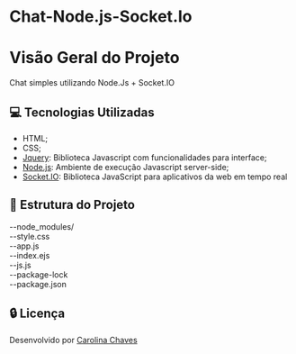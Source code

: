 # Chat-Node.js-Socket.Io

# Visão Geral do Projeto

Chat simples utilizando Node.Js + Socket.IO

## :computer: Tecnologias Utilizadas  

* HTML;
* CSS;
* [Jquery](https://jquery.com): Biblioteca Javascript com funcionalidades para interface;
* [Node.js](https://nodejs.org/en/): Ambiente de execução Javascript server-side;
* [Socket.IO](https://socket.io): Biblioteca JavaScript para aplicativos da web em tempo real

## :page_facing_up: Estrutura do Projeto 

--node_modules/    
--style.css    
--app.js  
--index.ejs  
--js.js  
--package-lock  
--package.json    

## :lock: Licença

Desenvolvido por [Carolina Chaves](https://www.linkedin.com/in/carolinachaves1/)
